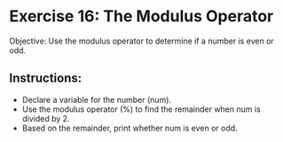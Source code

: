 # Exercise 16: The Modulus Operator
Objective: Use the modulus operator to determine if a number is even or odd.

## Instructions:
- Declare a variable for the number (num).
- Use the modulus operator (%) to find the remainder when num is divided by 2.
- Based on the remainder, print whether num is even or odd.
